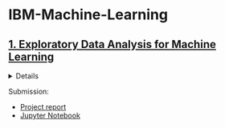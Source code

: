 # IBM-Machine-Learning
## [1. Exploratory Data Analysis for Machine Learning](https://www.coursera.org/learn/ibm-exploratory-data-analysis-for-machine-learning)
<details>
  <summary>Details</summary>
  
### Contents covered:
> 1. A Brief History of Modern AI and its Applications
> 2. Retrieving Data, Exploratory Data Analysis, and Feature Engineering
> 3. Inferential Statistics and Hypothesis Testing

### Project requirements:
> ...spend some time finding a data set that you are really passionate about. This can be a data set similar to the data you have available at work or data you have always wanted to analyze. For some people this will be sports data sets, while some other folks prefer to focus on data from a datathon or data for good.
>
> Once you have selected a data set, you will produce the deliverables listed below and submit them to one of your peers for review. Treat this exercise as an opportunity to produce analysis that are ready to highlight your analytical skills for a senior audience, for example, the Chief Data Officer, or the Head of Analytics at your company.
> Sections required in your report:
> - Brief description of the data set and a summary of its attributes
> - Initial plan for data exploration
> - Actions taken for data cleaning and feature engineering
> - Key Findings and Insights, which synthesizes the results of Exploratory Data Analysis in an insightful and actionable manner
> - Formulating at least 3 hypothesis about this data
> - Conducting a formal significance test for one of the hypotheses and discuss the results 
> - Suggestions for next steps in analyzing this data
> - A paragraph that summarizes the quality of this data set and a request for additional data if needed
</details>

Submission:
- [Project report](https://github.com/thuynh323/IBM-Machine-Learning/blob/master/1-EDA/Project-1-Report.pdf)
- [Jupyter Notebook](https://github.com/thuynh323/IBM-Machine-Learning/blob/master/1-EDA/Project-1.ipynb)
